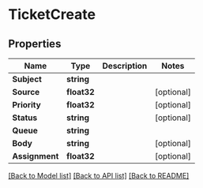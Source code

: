 # TicketCreate

## Properties

Name | Type | Description | Notes
------------ | ------------- | ------------- | -------------
**Subject** | **string** |  | 
**Source** | **float32** |  | [optional] 
**Priority** | **float32** |  | [optional] 
**Status** | **string** |  | [optional] 
**Queue** | **string** |  | 
**Body** | **string** |  | [optional] 
**Assignment** | **float32** |  | [optional] 

[[Back to Model list]](../README.md#documentation-for-models) [[Back to API list]](../README.md#documentation-for-api-endpoints) [[Back to README]](../README.md)


